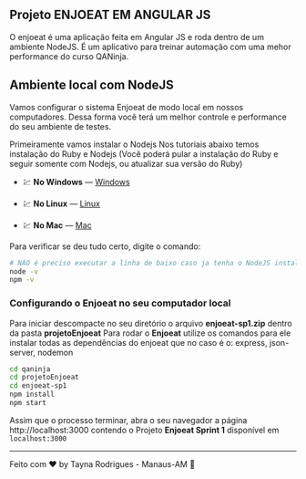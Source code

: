 
## Projeto ENJOEAT EM ANGULAR JS

O enjoeat é uma aplicação feita em Angular JS e roda dentro de um ambiente NodeJS. É um aplicativo para treinar automação com uma mehor performance do curso QANinja.

## Ambiente local com NodeJS
Vamos configurar o sistema Enjoeat de modo local em nossos computadores. Dessa forma você terá um melhor controle e performance do seu ambiente de testes.

Primeiramente vamos instalar o Nodejs
Nos tutoriais abaixo temos instalação do Ruby e Nodejs (Você poderá pular a instalação do Ruby e seguir somente com Nodejs, ou atualizar sua versão do Ruby)


- 💹 **No Windows** — [Windows](http://blog.qaninja.io/instalando-ruby-e-nodejs-no-windows/)

- 💹 **No Linux** — [Linux](http://blog.qaninja.io/instalando-ruby-e-nodejs-no-linux/)

- 💹 **No Mac** — [Mac](http://blog.qaninja.io/instalando-o-ruby-e-nodejs-no-macos/)


Para verificar se deu tudo certo, digite o comando:
```bash
# NÃO é preciso executar a linha de baixo caso ja tenha o NodeJS instalado
node -v
npm -v
```

### Configurando o Enjoeat no seu computador local
Para iniciar descompacte no seu diretório o arquivo **enjoeat-sp1.zip** dentro da pasta **projetoEnjoeat**
Para rodar o **Enjoeat** utilize os comandos para ele instalar todas as dependências do enjoeat que no caso é o: express, json-server, nodemon
```bash
cd qaninja
cd projetoEnjoeat
cd enjoeat-sp1
npm install
npm start
```
Assim que o processo terminar, abra o seu navegador a página http://localhost:3000 contendo o Projeto **Enjoeat Sprint 1** disponível em `localhost:3000`


----------
Feito com ♥ by Tayna Rodrigues - Manaus-AM  👋 


